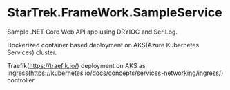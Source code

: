# StarTrek.FrameWork.SampleService
Sample .NET Core Web API app using DRYIOC and SeriLog. 

Dockerized container based deployment on AKS(Azure Kubernetes Services) cluster. 

Traefik(https://traefik.io/) deployment on AKS as Ingress(https://kubernetes.io/docs/concepts/services-networking/ingress/) controller.
